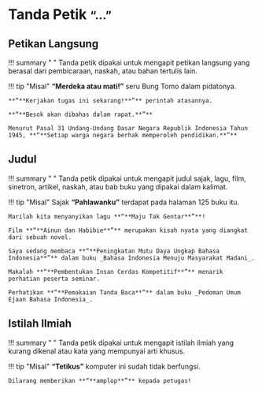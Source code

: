 # Tanda Petik <small><span class="penanda">“...”</span></small>

## Petikan Langsung

!!! summary " "
    Tanda petik dipakai untuk mengapit petikan langsung yang berasal dari pembicaraan, naskah, atau bahan tertulis lain.

!!! tip "Misal"
    **“**Merdeka atau mati!**”** seru Bung Tomo dalam pidatonya.

    **“**Kerjakan tugas ini sekarang!**”** perintah atasannya.

    **“**Besok akan dibahas dalam rapat.**”**

    Menurut Pasal 31 Undang-Undang Dasar Negara Republik Indonesia Tahun 1945, **“**Setiap warga negara berhak memperoleh pendidikan.**”**

## Judul

!!! summary " "
    Tanda petik dipakai untuk mengapit judul sajak, lagu, film, sinetron, artikel, naskah, atau bab buku yang dipakai dalam kalimat.

!!! tip "Misal"
    Sajak **“**Pahlawanku**”** terdapat pada halaman 125 buku itu.

    Marilah kita menyanyikan lagu **“**Maju Tak Gentar**”**!

    Film **“**Ainun dan Habibie**”** merupakan kisah nyata yang diangkat dari sebuah novel.

    Saya sedang membaca **“**Peningkatan Mutu Daya Ungkap Bahasa Indonesia**”** dalam buku _Bahasa Indonesia Menuju Masyarakat Madani_.

    Makalah **“**Pembentukan Insan Cerdas Kompetitif**”** menarik perhatian peserta seminar.

    Perhatikan **“**Pemakaian Tanda Baca**”** dalam buku _Pedoman Umum Ejaan Bahasa Indonesia_.

## Istilah Ilmiah

!!! summary " "
    Tanda petik dipakai untuk mengapit istilah ilmiah yang kurang dikenal atau kata yang mempunyai arti khusus.

!!! tip "Misal"
    **“**Tetikus**”** komputer ini sudah tidak berfungsi.

    Dilarang memberikan **“**amplop**”** kepada petugas!


